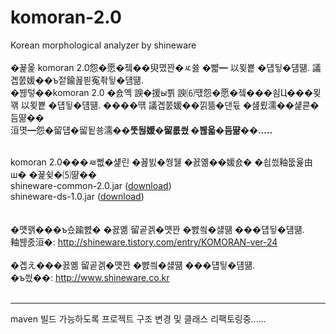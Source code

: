 komoran-2.0
===========

Korean morphological analyzer by shineware
<br><br>
�꾩옱 komoran 2.0怨�愿�젴��臾몄꽌�ㅼ쓣 �뺣━ 以묒뿉 �덉뒿�덈떎. 議곕쭔媛��ъ젙鍮꾪븯寃좎뒿�덈떎. <br>
�붾텋��komoran 2.0 �숈옉 諛�援ы쁽 諛⑹떇怨�愿�젴���쇰Ц���묒꽦 以묒뿉 �덉뒿�덈떎. ����떆 議곕쭔媛��낅뜲�댄듃 �섎룄濡��섍쿋�듬땲��<br>
洹몃━怨�留덉�留됱쑝濡�<b>�뚯뒪媛�留롮씠 �붾읇�듬땲��.....</b>
<br><br>

komoran 2.0���ㅽ뻾�섍린 �꾪빐�쒕뒗 �꾨옒��媛숈� �쇱씠釉뚮윭由ш� �꾩슂�⑸땲�� <br>
shineware-common-2.0.jar (<a href=http://shineware.tistory.com/attachment/cfile9.uf@2752823C542945A30BE87B.jar>download</a>)<br>
shineware-ds-1.0.jar (<a href=http://shineware.tistory.com/attachment/cfile10.uf@22510A3C542945AB0DF2ED.jar>download</a>)<br>
<br><br>
�먯꽭���ъ슜踰뺤� �꾨옒 留곹겕�먯꽌 �뺤씤�섏떎 ���덉뒿�덈떎.<br>
釉붾줈洹�: http://shineware.tistory.com/entry/KOMORAN-ver-24
<br><br>
�곕え���꾨옒 留곹겕�먯꽌 �뺤씤�섏떎 ���덉뒿�덈떎.<br>
�ъ씠��: http://www.shineware.co.kr
<br><br>

---------------------------------------------------------------------------------
maven 빌드 가능하도록 프로젝트 구조 변경 및 클래스 리팩토링중......
